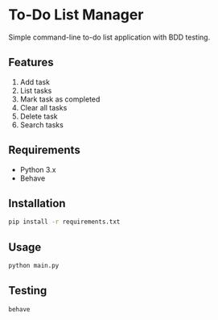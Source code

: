 # To-Do List Manager

Simple command-line to-do list application with BDD testing.

## Features
1. Add task
2. List tasks  
3. Mark task as completed
4. Clear all tasks
5. Delete task
6. Search tasks

## Requirements
- Python 3.x
- Behave

## Installation
```bash
pip install -r requirements.txt
```

## Usage
```bash
python main.py
```

## Testing
```bash
behave
```

